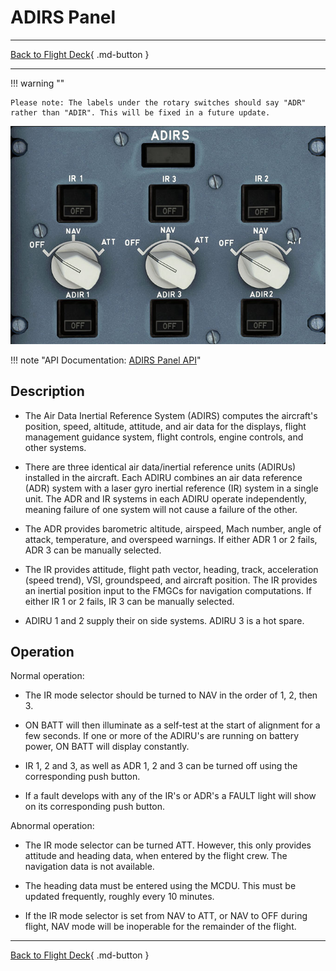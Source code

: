 # ADIRS Panel

---

[Back to Flight Deck](../index.md){ .md-button }

---

!!! warning ""

    Please note: The labels under the rotary switches should say "ADR" rather than "ADIR". This will be fixed in a future update.

![ADIRS Panel](../../../assets/a32nx-briefing/overhead-panel/ADIRS.jpg "ADIRS Panel")

!!! note "API Documentation: [ADIRS Panel API](../../../../fbw-a32nx/a32nx-api/a32nx-flightdeck-api.md#adirs-panel)"

## Description

- The Air Data Inertial Reference System (ADIRS) computes the aircraft's position, speed, altitude, attitude, and air data for the displays, flight management guidance system, flight controls, engine controls, and other systems.

- There are three identical air data/inertial reference units (ADIRUs) installed in the aircraft. Each ADIRU combines an air data reference (ADR) system with a laser gyro inertial reference (IR) system in a single unit. The ADR and IR systems in each ADIRU operate independently, meaning failure of one system will not cause a failure of the other.

- The ADR provides barometric altitude, airspeed, Mach number, angle of attack, temperature, and overspeed warnings. If either ADR 1 or 2 fails, ADR 3 can be manually selected.

- The IR provides attitude, flight path vector, heading, track, acceleration (speed trend), VSI, groundspeed, and aircraft position. The IR provides an inertial position input to the FMGCs for navigation computations. If either IR 1 or 2 fails, IR 3 can be manually selected.

- ADIRU 1 and 2 supply their on side systems. ADIRU 3 is a hot spare.

## Operation

Normal operation:

- The IR mode selector should be turned to NAV in the order of 1, 2, then 3.

- ON BATT will then illuminate as a self-test at the start of alignment for a few seconds. If one or more of the ADIRU's are running on battery power, ON BATT will display constantly.

- IR 1, 2 and 3, as well as ADR 1, 2 and 3 can be turned off using the corresponding push button.

- If a fault develops with any of the IR's or ADR's a FAULT light will show on its corresponding push button.

Abnormal operation:

- The IR mode selector can be turned ATT. However, this only provides attitude and heading data, when entered by the flight crew. The navigation data is not available.

- The heading data must be entered using the MCDU. This must be updated frequently, roughly every 10 minutes.

- If the IR mode selector is set from NAV to ATT, or NAV to OFF during flight, NAV mode will be inoperable for the remainder of the flight.

---

[Back to Flight Deck](../index.md){ .md-button }
